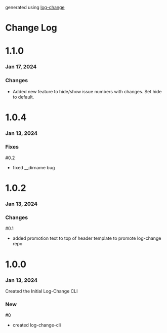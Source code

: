 generated using [log-change](https://github.com/diltdicker/log-change)
# Change Log

# 1.1.0

### Jan 17, 2024

### Changes

- Added new feature to hide/show issue numbers with changes. Set hide to default.

# 1.0.4

### Jan 13, 2024

### Fixes

#0.2
 - fixed __dirname bug

# 1.0.2

### Jan 13, 2024

### Changes

#0.1
 - added promotion text to top of header template to promote log-change repo
# 1.0.0

### Jan 13, 2024

Created the Initial Log-Change CLI

### New

#0
 - created log-change-cli
